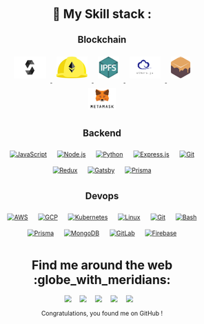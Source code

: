 

<h1 align="center"> 🍁 My Skill stack :</h1>
<h2 align="center">Blockchain</h2>
<div align="center">  
  <a href="https://github.com/ENZOMOTIVE/enzomotive/blob/main/solidity-1.png?raw=true" target="_blank">
    <img style="margin: 10px" src="https://github.com/ENZOMOTIVE/enzomotive/blob/main/solidity-1.png?raw=true" alt="Solidity" height="50" />
  </a>
  <a href="https://github.com/ENZOMOTIVE/enzomotive/blob/main/hardhat-logo.jpg?raw=true" target="_blank">
    <img style="margin: 10px" src="https://github.com/ENZOMOTIVE/enzomotive/blob/main/hardhat-logo.jpg?raw=true" alt="Hardhat" height="50" />
  </a>
  <a href="https://github.com/ENZOMOTIVE/enzomotive/blob/main/IPFS-logo.png?raw=true" target="_blank">
    <img style="margin: 10px" src="https://github.com/ENZOMOTIVE/enzomotive/blob/main/IPFS-logo.png?raw=true" alt="IPFS" height="50" />
  </a>
  <a href="https://github.com/ENZOMOTIVE/enzomotive/blob/main/ether.js-logo.png?raw=true" target="_blank">
    <img style="margin: 10px" src="https://github.com/ENZOMOTIVE/enzomotive/blob/main/ether.js-logo.png?raw=true" alt="Ether.js" height="50" />
  </a>
  <a href="https://github.com/ENZOMOTIVE/enzomotive/blob/main/ganache-logo.png?raw=true" target="_blank">
    <img style="margin: 10px" src="https://github.com/ENZOMOTIVE/enzomotive/blob/main/ganache-logo.png?raw=true" alt="Ganache" height="50" />
  </a>
  <a href="https://github.com/ENZOMOTIVE/enzomotive/blob/main/metamask-logo.png?raw=true" target="_blank">
    <img style="margin: 10px" src="https://github.com/ENZOMOTIVE/enzomotive/blob/main/metamask-logo.png?raw=true" alt="MetaMask" height="50" />
  </a>
</div>



<h2 align="center"> Backend </h2>
  <div align="center">  
<a href="https://www.javascript.com/" target="_blank"><img style="margin: 10px" src="https://sambitsargam.github.io/readme/skills-assets/javascript-original.svg" alt="JavaScript" height="50" /></a>  
<a href="https://nodejs.org/" target="_blank"><img style="margin: 10px" src="https://sambitsargam.github.io/readme/skills-assets/nodejs-original-wordmark.svg" alt="Node.js" height="50" /></a>  
<a href="https://www.python.org/" target="_blank"><img style="margin: 10px" src="https://sambitsargam.github.io/readme/skills-assets/python-original.svg" alt="Python" height="50" /></a>  
<a href="https://expressjs.com/" target="_blank"><img style="margin: 10px" src="https://sambitsargam.github.io/readme/skills-assets/express-original-wordmark.svg" alt="Express.js" height="50" /></a>  
<a href="https://github.com/" target="_blank"><img style="margin: 10px" src="https://sambitsargam.github.io/readme/skills-assets/git-scm-icon.svg" alt="Git" height="50" /></a>  
<a href="https://redux.js.org/" target="_blank"><img style="margin: 10px" src="https://sambitsargam.github.io/readme/skills-assets/redux-original.svg" alt="Redux" height="50" /></a>  
<a href="https://www.gatsbyjs.com/" target="_blank"><img style="margin: 10px" src="https://sambitsargam.github.io/readme/skills-assets/gatsby.png" alt="Gatsby" height="50" /></a>  
<a href="https://www.prisma.io/" target="_blank"><img style="margin: 10px" src="https://sambitsargam.github.io/readme/skills-assets/prisma.png" alt="Prisma" height="50" /></a>  
</div>

<h2 align="center">  Devops</h2>
  <div align="center">  
<a href="https://aws.amazon.com/" target="_blank"><img style="margin: 10px" src="https://sambitsargam.github.io/readme/skills-assets/amazonwebservices-original-wordmark.svg" alt="AWS" height="50" /></a>  
<a href="https://cloud.google.com/" target="_blank"><img style="margin: 10px" src="https://sambitsargam.github.io/readme/skills-assets/google_cloud-icon.svg" alt="GCP" height="50" /></a>  
<a href="https://kubernetes.io/" target="_blank"><img style="margin: 10px" src="https://sambitsargam.github.io/readme/skills-assets/kubernetes-icon.svg" alt="Kubernetes" height="50" /></a>  
<a href="https://www.linux.org/" target="_blank"><img style="margin: 10px" src="https://sambitsargam.github.io/readme/skills-assets/linux-original.svg" alt="Linux" height="50" /></a>  
<a href="https://github.com/" target="_blank"><img style="margin: 10px" src="https://sambitsargam.github.io/readme/skills-assets/git-scm-icon.svg" alt="Git" height="50" /></a>  
<a href="https://www.gnu.org/software/bash/" target="_blank"><img style="margin: 10px" src="https://sambitsargam.github.io/readme/skills-assets/gnu_bash-icon.svg" alt="Bash" height="50" /></a>  
<a href="https://www.prisma.io/" target="_blank"><img style="margin: 10px" src="https://sambitsargam.github.io/readme/skills-assets/prisma.png" alt="Prisma" height="50" /></a>  
<a href="https://www.mongodb.com/" target="_blank"><img style="margin: 10px" src="https://sambitsargam.github.io/readme/skills-assets/mongodb-original-wordmark.svg" alt="MongoDB" height="50" /></a>  
<a href="https://about.gitlab.com/" target="_blank"><img style="margin: 10px" src="https://sambitsargam.github.io/readme/skills-assets/gitlab.svg" alt="GitLab" height="50" /></a>  
<a href="https://firebase.google.com/" target="_blank"><img style="margin: 10px" src="https://sambitsargam.github.io/readme/skills-assets/firebase.png" alt="Firebase" height="50" /></a>  
</div>
  
  





<h1 align="center"> Find me around the web :globe_with_meridians:</h1>
<p align="center">
  <a href="https://www.linkedin.com/in/sambitsargam/"><img src="https://img.shields.io/badge/linkedin-%230077B5.svg?&style=for-the-badge&logo=linkedin&logoColor=white" /></a>&nbsp;&nbsp;&nbsp;&nbsp;
  <a href="mailto:sambitsargam2003@gmail.com"><img src="https://img.shields.io/badge/gmail-%23D14836.svg?&style=for-the-badge&logo=gmail&logoColor=white" /></a>&nbsp;&nbsp;&nbsp;&nbsp;
  <a href="https://www.twitter.com/sambitsargam"><img src="https://img.shields.io/badge/twitter-%231DA1F2.svg?&style=for-the-badge&logo=twitter&logoColor=white" /></a>&nbsp;&nbsp;&nbsp;&nbsp;
  <a href="https://www.instagram.com/myself_sambit/"><img src="https://img.shields.io/badge/Instagram-E4405F?style=for-the-badge&logo=instagram&logoColor=white" /></a>&nbsp;&nbsp;&nbsp;&nbsp;
  <a href="https://medium.com/@sambitsargam"><img src="https://img.shields.io/badge/medium-%2312100E.svg?&style=for-the-badge&logo=medium&logoColor=white" /></a>&nbsp;&nbsp;&nbsp;&nbsp;
</p>

 <p align="center"> Congratulations, you found me on GitHub ! </p>
